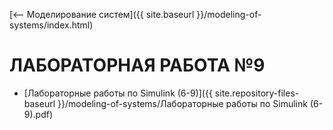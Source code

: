 [⟵ Моделирование систем]({{ site.baseurl }}/modeling-of-systems/index.html)

# **ЛАБОРАТОРНАЯ РАБОТА №9**

* [Лабораторные работы по Simulink (6-9)]({{ site.repository-files-baseurl }}/modeling-of-systems/Лабораторные работы по Simulink (6-9).pdf)
